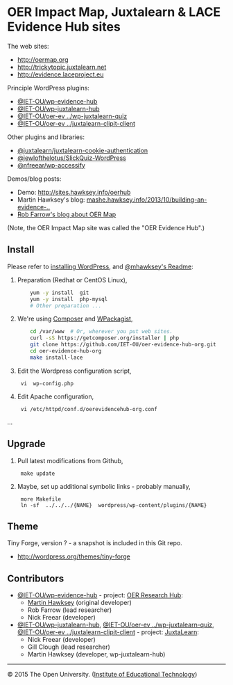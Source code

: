# OER Impact Map, Juxtalearn & LACE Evidence Hub sites


The web sites:

* <http://oermap.org>
* <http://trickytopic.juxtalearn.net>
* <http://evidence.laceproject.eu>

Principle WordPress plugins:

* [@IET-OU/wp-evidence-hub][]
* [@IET-OU/wp-juxtalearn-hub][]
* [@IET-OU/oer-ev ../wp-juxtalearn-quiz][]
* [@IET-OU/oer-ev ../juxtalearn-clipit-client][]

Other plugins and libraries:

* [@juxtalearn/juxtalearn-cookie-authentication][]
* [@jewlofthelotus/SlickQuiz-WordPress][]
* [@nfreear/wp-accessify][]


Demos/blog posts:

* Demo:  <http://sites.hawksey.info/oerhub>
* Martin Hawksey's blog: [mashe.hawksey.info/2013/10/building-an-evidence-..][blog-build-plugin]
* [Rob Farrow's blog about OER Map][blog-oer-map]

(Note, the OER Impact Map site was called the "OER Evidence Hub".)


## Install

Please refer to [installing WordPress][wp-install], and [@mhawksey's Readme][plugin-readme-jx]:

1. Preparation (Redhat or CentOS Linux),

    ```sh
        yum -y install  git
        yum -y install  php-mysql
        # Other preparation ...
    ```

2. We're using [Composer][] and [WPackagist][],

    ```sh
        cd /var/www  # Or, wherever you put web sites.
        curl -sS https://getcomposer.org/installer | php
        git clone https://github.com/IET-OU/oer-evidence-hub-org.git
        cd oer-evidence-hub-org
        make install-lace
    ```

3. Edit the Wordpress configuration script,

        vi  wp-config.php

4. Edit Apache configuration,

        vi /etc/httpd/conf.d/oerevidencehub-org.conf

...


## Upgrade

1. Pull latest modifications from Github,

        make update

3. Maybe, set up additional symbolic links - probably manually,

        more Makefile
        ln -sf  ../../../{NAME}  wordpress/wp-content/plugins/{NAME}


## Theme

Tiny Forge, version ? - a snapshot is included in this Git repo.

* <http://wordpress.org/themes/tiny-forge>


## Contributors

* [@IET-OU/wp-evidence-hub][] - project: [OER Research Hub][]:
    * [Martin Hawksey][] (original developer)
    * Rob Farrow (lead researcher)
    * Nick Freear (developer)
* [@IET-OU/wp-juxtalearn-hub][], [@IET-OU/oer-ev ../wp-juxtalearn-quiz], [@IET-OU/oer-ev ../juxtalearn-clipit-client] - project: [JuxtaLearn]:
    * Nick Freear (developer)
    * Gill Clough (lead researcher)
    * Martin Hawksey (developer, wp-juxtalearn-hub)

---
© 2015 The Open University. ([Institute of Educational Technology][])


[wp-install]: http://codex.wordpress.org/Installing_WordPress
[wp-secrets]: https://api.wordpress.org/secret-key/1.1/salt/
[plugin-readme-jx]: https://github.com/mhawksey/wp-juxtalearn-hub#readme
[plugin-readme]: https://github.com/mhawksey/wp-evidence-hub#readme
[blog-build-plugin]: http://mashe.hawksey.info/2013/10/building-an-evidence-hub-plugin-for-wordpress
[submodules]: http://git-scm.com/book/en/Git-Tools-Submodules
[submodules-cheat]: http://blog.jacius.info/git-submodule-cheat-sheet/

[@IET-OU/wp-evidence-hub]:   https://github.com/mhawksey/wp-evidence-hub
[@IET-OU/wp-juxtalearn-hub]: https://github.com/IET-OU/wp-juxtalearn-hub
[@IET-OU/oer-ev ../wp-juxtalearn-quiz]:
    https://github.com/IET-OU/oer-evidence-hub-org/tree/juxtalearn/wp-juxtalearn-quiz
[@IET-OU/oer-ev ../juxtalearn-clipit-client]: https://github.com/IET-OU/oer-evidence-hub-org/tree/juxtalearn/juxtalearn-clipit-client

[@IET-OU/oer-ev ../simple_embed.php]: https://github.com/IET-OU/oer-evidence-hub-org/blob/juxtalearn/custom-functions/simple_embed.php
[IET-OU/oer-ev ../ou-attribution]: https://github.com/IET-OU/oer-evidence-hub-org/blob/juxtalearn/ou-attribution/
[@juxtalearn/juxtalearn-cookie-authentication]: https://github.com/juxtalearn/juxtalearn-cookie-authentication
[@nfreear/wp-accessify]:  https://github.com/nfreear/wp-accessify
[@jewlofthelotus/SlickQuiz-WordPress]: https://github.com/jewlofthelotus/SlickQuiz-WordPress
[Martin Hawksey]: https://mashe.hawksey.info/
[OER Research Hub]: http://oerresearchhub.org/
[blog-oer-map]: http://oerresearchhub.org/2014/05/14/visit-oer-impact-map-for-evidence-of-oer-impact/
[JuxtaLearn]: http://juxtalearn.eu/
[Institute of Educational Technology]: http://iet.open.ac.uk/


[Composer]: https://getcomposer.org/doc/00-intro.md#system-requirements "Dependency Manager for PHP - getting started"
[WPackagist]: http://wpackagist.org/ "This site mirrors the WordPress plugin and theme directories as a Composer repository."

[End]: http://example

